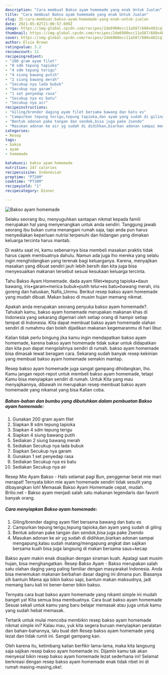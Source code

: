 ```yaml
---
description: "Cara membuat Bakso ayam homemade yang enak Untuk Jualan"
title: "Cara membuat Bakso ayam homemade yang enak Untuk Jualan"
slug: 35-cara-membuat-bakso-ayam-homemade-yang-enak-untuk-jualan
date: 2021-05-02T21:00:57.699Z
image: https://img-global.cpcdn.com/recipes/2de6980ecc11a587/680x482cq70/bakso-ayam-homemade-foto-resep-utama.jpg
thumbnail: https://img-global.cpcdn.com/recipes/2de6980ecc11a587/680x482cq70/bakso-ayam-homemade-foto-resep-utama.jpg
cover: https://img-global.cpcdn.com/recipes/2de6980ecc11a587/680x482cq70/bakso-ayam-homemade-foto-resep-utama.jpg
author: Elsie Brown
ratingvalue: 3.2
reviewcount: 11
recipeingredient:
- "200 gram ayam filet"
- "8 sdm tepung tapioka"
- "4 sdm tepung terigu"
- "4 siung bawang putih"
- "2 siung bawang merah"
- "Secukup nya lada bubuk"
- "Secukup nya garam"
- "1 set penyedap rasa"
- "Secukup nya es batu"
- "Secukup nya air"
recipeinstructions:
- "Giling/brender daging ayam filet bersama bawang dan batu es"
- "Campurkan tepung terigu,tepung tapioka,dan ayam yang sudah di giling"
- "Bentuk adonan pake tangan dan sendok,bisa juga pake 2sendo"
- "Masukan adonan ke air yg sudah di didihkan,biarkan adonan sampai mengapung,kalau sudah matang/mengapung angkat dan sajikan bersama kuah bisa juga langsung di makan bersama saus+kecap"
categories:
- Resep
tags:
- bakso
- ayam
- homemade

katakunci: bakso ayam homemade 
nutrition: 247 calories
recipecuisine: Indonesian
preptime: "PT26M"
cooktime: "PT38M"
recipeyield: "1"
recipecategory: Dinner

---
```



![Bakso ayam homemade](https://img-global.cpcdn.com/recipes/2de6980ecc11a587/680x482cq70/bakso-ayam-homemade-foto-resep-utama.jpg)

Selaku seorang ibu, menyuguhkan santapan nikmat kepada famili merupakan hal yang menyenangkan untuk anda sendiri. Tanggung jawab seorang ibu bukan cuma menangani rumah saja, tapi anda pun harus menyediakan keperluan nutrisi terpenuhi dan hidangan yang dimakan keluarga tercinta harus mantab.

Di waktu  saat ini, kamu sebenarnya bisa membeli masakan praktis tidak harus capek membuatnya dahulu. Namun ada juga lho mereka yang selalu ingin menghidangkan yang terenak bagi keluarganya. Karena, menyajikan masakan yang dibuat sendiri jauh lebih bersih dan kita juga bisa menyesuaikan makanan tersebut sesuai kesukaan keluarga tercinta. 

Tahu Bakso Ayam Homemade. dada ayam fillet•tepung tapioka•daun bawang, iris•garam•merica bubuk•putih telur•es batu•bawang merah, iris goreng dan haluskan, Nafis_Ummu. Berikut resep bakso ayam homemade yang mudah dibuat. Makan bakso di musim hujan memang nikmat.

Apakah anda merupakan seorang penyuka bakso ayam homemade?. Tahukah kamu, bakso ayam homemade merupakan makanan khas di Indonesia yang sekarang digemari oleh setiap orang di hampir setiap tempat di Indonesia. Kita dapat membuat bakso ayam homemade olahan sendiri di rumahmu dan boleh dijadikan makanan kegemaranmu di hari libur.

Kalian tidak perlu bingung jika kamu ingin mendapatkan bakso ayam homemade, karena bakso ayam homemade tidak sukar untuk didapatkan dan kita pun dapat mengolahnya sendiri di rumah. bakso ayam homemade bisa dimasak lewat beragam cara. Sekarang sudah banyak resep kekinian yang membuat bakso ayam homemade semakin mantap.

Resep bakso ayam homemade juga sangat gampang dihidangkan, lho. Kamu jangan repot-repot untuk membeli bakso ayam homemade, tetapi Kamu bisa menyiapkan sendiri di rumah. Untuk Kita yang mau menyajikannya, dibawah ini merupakan resep membuat bakso ayam homemade yang nikamat yang bisa Kalian coba.

<!--inarticleads1-->

##### Bahan-bahan dan bumbu yang dibutuhkan dalam pembuatan Bakso ayam homemade:

1. Gunakan 200 gram ayam filet
1. Siapkan 8 sdm tepung tapioka
1. Siapkan 4 sdm tepung terigu
1. Siapkan 4 siung bawang putih
1. Sediakan 2 siung bawang merah
1. Sediakan Secukup nya lada bubuk
1. Siapkan Secukup nya garam
1. Gunakan 1 set penyedap rasa
1. Sediakan Secukup nya es batu
1. Sediakan Secukup nya air


Resep Mie Ayam Bakso - Halo selamat pagi Bun, penggemar berat mie mari merapat! Ternyata bikin mie ayam homemade sendiri tidak sesulit yang dibayangkan loh! Memasak Bakso Ayam Homemade cepat, mudah. Brilio.net - Bakso ayam menjadi salah satu makanan legendaris dan favorit banyak orang. 

<!--inarticleads2-->

##### Cara menyiapkan Bakso ayam homemade:

1. Giling/brender daging ayam filet bersama bawang dan batu es
1. Campurkan tepung terigu,tepung tapioka,dan ayam yang sudah di giling
1. Bentuk adonan pake tangan dan sendok,bisa juga pake 2sendo
1. Masukan adonan ke air yg sudah di didihkan,biarkan adonan sampai mengapung,kalau sudah matang/mengapung angkat dan sajikan bersama kuah bisa juga langsung di makan bersama saus+kecap


Bakso ayam makin enak disajikan dengan siraman kuah. Apalagi saat musim hujan, bisa menghangatkan. Resep Bakso Ayam - Bakso merupakan salah satu olahan daging yang paling familiar dengan masyarakat Indonesia. Anda bisa menemukan makanan berbahan dasar daging ini dimana pun. Biasanya sih bantuin Mama aja bikin bakso sapi, bantuin makan maksudnya, jadi memang baru kali ini bener-bener bikin bakso. 

Ternyata cara buat bakso ayam homemade yang nikamt simple ini mudah banget ya! Kita semua bisa membuatnya. Cara buat bakso ayam homemade Sesuai sekali untuk kamu yang baru belajar memasak atau juga untuk kamu yang sudah hebat memasak.

Tertarik untuk mulai mencoba membikin resep bakso ayam homemade nikmat simple ini? Kalau mau, yuk kita segera buruan menyiapkan peralatan dan bahan-bahannya, lalu buat deh Resep bakso ayam homemade yang lezat dan tidak rumit ini. Sangat gampang kan. 

Oleh karena itu, ketimbang kalian berfikir lama-lama, maka kita langsung saja sajikan resep bakso ayam homemade ini. Dijamin kamu tak akan menyesal bikin resep bakso ayam homemade lezat sederhana ini! Selamat berkreasi dengan resep bakso ayam homemade enak tidak ribet ini di rumah masing-masing,oke!.

